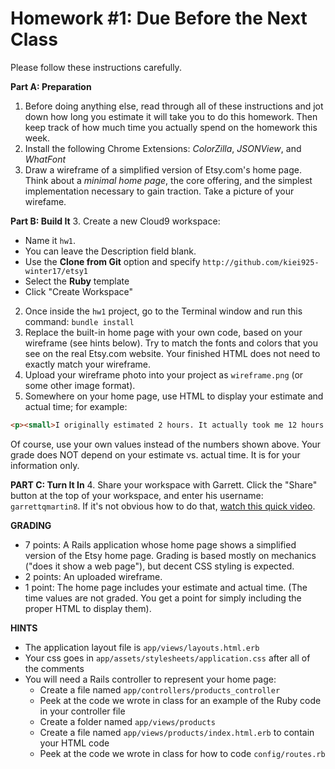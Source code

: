 # Homework #1: Due Before the Next Class

Please follow these instructions carefully.

**Part A: Preparation**

1. Before doing anything else, read through all of these instructions and jot down how long you estimate it will take you to do this homework. Then keep track of how much time you actually spend on the homework this week.
2. Install the following Chrome Extensions: _ColorZilla_, _JSONView_, and _WhatFont_
1. Draw a wireframe of a simplified version of Etsy.com's home page.  Think about a _minimal home page_, the core offering, and the simplest implementation necessary to gain traction. Take a picture of your wirefame.

**Part B: Build It**
3. Create a new Cloud9 workspace:
  - Name it `hw1`.  
  - You can leave the Description field blank.
  - Use the **Clone from Git** option and specify ```http://github.com/kiei925-winter17/etsy1```
  - Select the **Ruby** template
  - Click "Create Workspace"
2. Once inside the `hw1` project, go to the Terminal window and run this command: `bundle install`
3. Replace the built-in home page with your own code, based on your wireframe (see hints below).  Try to match the fonts and colors that you see on the real Etsy.com website. Your finished HTML does not need to exactly match your wireframe.
3. Upload your wireframe photo into your project as `wireframe.png` (or some other image format).
4. Somewhere on your home page, use HTML to display your estimate and actual time; for example:
``` html
<p><small>I originally estimated 2 hours. It actually took me 12 hours.</small></p>
```
Of course, use your own values instead of the numbers shown above.  Your grade does NOT depend on your estimate vs. actual time.  It is for your information only.

**PART C: Turn It In**
4. Share your workspace with Garrett. Click the "Share" button at the top of your workspace, and enter his username: `garrettqmartin8`.  If it's not obvious how to do that, [watch this quick video](https://docs.c9.io/docs/share-a-workspace).


**GRADING**

- 7 points:  A Rails application whose home page shows a simplified version of the Etsy home page.  Grading is based mostly on mechanics ("does it show a web page"), but decent CSS styling is expected.
- 2 points: An uploaded wireframe.
- 1 point: The home page includes your estimate and actual time. (The time values are not graded. You get a point for simply including the proper HTML to display them).

**HINTS**

- The application layout file is `app/views/layouts.html.erb`
- Your css goes in `app/assets/stylesheets/application.css` after all of the comments
- You will need a Rails controller to represent your home page:
    - Create a file named `app/controllers/products_controller`
    - Peek at the code we wrote in class for an example of the Ruby code in your controller file
    - Create a folder named `app/views/products`
    - Create a file named `app/views/products/index.html.erb` to contain your HTML code
    - Peek at the code we wrote in class for how to code `config/routes.rb`
